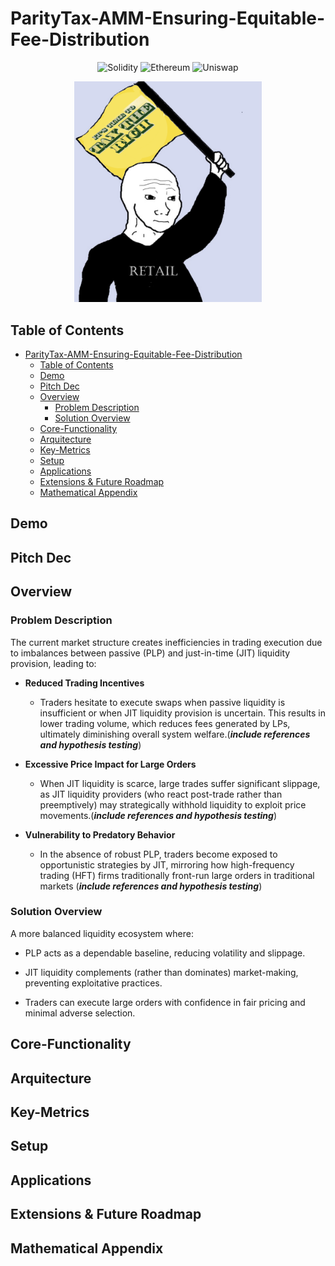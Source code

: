 # ParityTax-AMM-Ensuring-Equitable-Fee-Distribution

<div align="center">

  <img src="https://img.shields.io/badge/Solidity-363636?style=for-the-badge&logo=solidity&logoColor=white" alt="Solidity"/>
  <img src="https://img.shields.io/badge/Ethereum-3C3C3D?style=for-the-badge&logo=ethereum&logoColor=white" alt="Ethereum"/>
  <img src="https://img.shields.io/badge/Uniswap-FF007A?style=for-the-badge&logo=uniswap&logoColor=white" alt="Uniswap"/>

</div>

<p align="center">
  <img src="assets/logo.png" alt="Description" width="300"/>
</p>

## Table of Contents
- [ParityTax-AMM-Ensuring-Equitable-Fee-Distribution](#paritytax-amm-ensuring-equitable-fee-distribution)
  - [Table of Contents](#table-of-contents)
  - [Demo](#demo)
  - [Pitch Dec](#pitch-dec)
  - [Overview](#overview)
    - [Problem Description](#problem-description)
    - [Solution Overview](#solution-overview)
  - [Core-Functionality](#core-functionality)
  - [Arquitecture](#arquitecture)
  - [Key-Metrics](#key-metrics)
  - [Setup](#setup)
  - [Applications](#applications)
  - [Extensions \& Future Roadmap](#extensions--future-roadmap)
  - [Mathematical Appendix](#mathematical-appendix)

## Demo
## Pitch Dec

## Overview

###  Problem Description
The current market structure creates inefficiencies in trading execution due to imbalances between passive (PLP) and just-in-time (JIT) liquidity provision, leading to:

- **Reduced Trading Incentives** 

  - Traders hesitate to execute swaps when passive liquidity is insufficient or when JIT liquidity provision is uncertain. This results in lower trading volume, which reduces fees generated by LPs, ultimately diminishing overall system welfare.(_**include references and hypothesis testing**_)

- **Excessive Price Impact for Large Orders**

  - When JIT liquidity is scarce, large trades suffer significant slippage, as JIT liquidity providers (who react post-trade rather than preemptively) may strategically withhold liquidity to exploit price movements.(_**include references and hypothesis testing**_)

- **Vulnerability to Predatory Behavior**

  - In the absence of robust PLP, traders become exposed to opportunistic strategies by JIT, mirroring how high-frequency trading (HFT) firms traditionally front-run large orders in traditional markets (_**include references and hypothesis testing**_)



### Solution Overview
A more balanced liquidity ecosystem where:

- PLP acts as a dependable baseline, reducing volatility and slippage.

- JIT liquidity complements (rather than dominates) market-making, preventing exploitative practices.

- Traders can execute large orders with confidence in fair pricing and minimal adverse selection.

## Core-Functionality

## Arquitecture

## Key-Metrics

## Setup

## Applications

## Extensions & Future Roadmap

## Mathematical Appendix